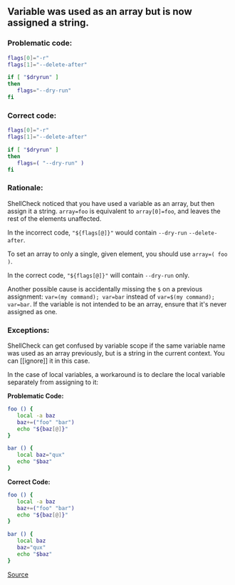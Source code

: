 ## Variable was used as an array but is now assigned a string.

### Problematic code:

```sh
flags[0]="-r"
flags[1]="--delete-after"

if [ "$dryrun" ]
then
   flags="--dry-run"
fi

```

### Correct code:

```sh
flags[0]="-r"
flags[1]="--delete-after"

if [ "$dryrun" ]
then
   flags=( "--dry-run" )
fi
```
### Rationale:

ShellCheck noticed that you have used a variable as an array, but then assign it a string. `array=foo` is equivalent to `array[0]=foo`, and leaves the rest of the elements unaffected.

In the incorrect code, `"${flags[@]}"` would contain `--dry-run` `--delete-after`.

To set an array to only a single, given element, you should use `array=( foo )`.

In the correct code, `"${flags[@]}"` will contain `--dry-run` only. 

Another possible cause is accidentally missing the `$` on a previous assignment: `var=(my command); var=bar` instead of `var=$(my command); var=bar`. If the variable is not intended to be an array, ensure that it's never assigned as one.

### Exceptions:

ShellCheck can get confused by variable scope if the same variable name was used as an array previously, but is a string in the current context. You can [[ignore]] it in this case.

In the case of local variables, a workaround is to declare the local variable separately from assigning to it:

**Problematic Code:**
```sh
foo () {
   local -a baz
   baz+=("foo" "bar")
   echo "${baz[@]}"
}

bar () {
   local baz="qux"
   echo "$baz"
}
```

**Correct Code:**
```sh
foo () {
   local -a baz
   baz+=("foo" "bar")
   echo "${baz[@]}"
}

bar () {
   local baz
   baz="qux"
   echo "$baz"
}
```
[Source](https://github.com/koalaman/shellcheck/wiki/SC2178)

